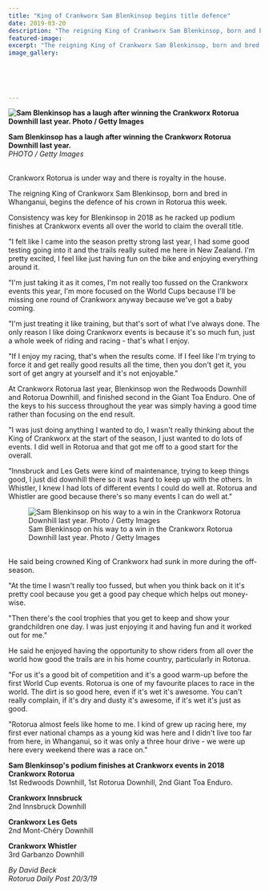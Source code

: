 ```yaml
---
title: "King of Crankworx Sam Blenkinsop begins title defence"
date: 2019-03-20
description: "The reigning King of Crankworx Sam Blenkinsop, born and bred in Whanganui, begins the defence of his crown in Rotorua"
featured-image: 
excerpt: "The reigning King of Crankworx Sam Blenkinsop, born and bred in Whanganui, begins the defence of his crown in Rotorua this week."
image_gallery:
    
    
    
    
    
---
```


<p><span><strong><img src="https://www.nzherald.co.nz/resizer/Oo9UlsxL2qeQOvKyyK_Ayq5Kawo=/620x413/smart/filters:quality(70)/arc-anglerfish-syd-prod-nzme.s3.amazonaws.com/public/7AWYADRAJBFJRDI4L4CPQ7J5UU.jpg" alt="Sam Blenkinsop has a laugh after winning the Crankworx Rotorua Downhill last year. Photo / Getty Images" /></strong></span></p>
<p><span><strong>Sam Blenkinsop has a laugh after winning the Crankworx Rotorua Downhill last year.</strong> <br /><em>PHOTO / Getty Images</em></span></p>
<p class="element element-paragraph"><br />Crankworx Rotorua is under way and there is royalty in the house.</p>
<p class="element element-paragraph">The reigning King of Crankworx Sam Blenkinsop, born and bred in Whanganui, begins the defence of his crown in Rotorua this week.</p>
<p class="element element-paragraph">Consistency was key for Blenkinsop in 2018 as he racked up podium finishes at Crankworx events all over the world to claim the overall title.</p>
<p class="element element-paragraph">"I felt like I came into the season pretty strong last year, I had some good testing going into it and the trails really suited me here in New Zealand. I'm pretty excited, I feel like just having fun on the bike and enjoying everything around it.</p>
<p class="element element-paragraph">"I'm just taking it as it comes, I'm not really too fussed on the Crankworx events this year, I'm more focused on the World Cups because I'll be missing one round of Crankworx anyway because we've got a baby coming.</p>
<p class="element element-paragraph">"I'm just treating it like training, but that's sort of what I've always done. The only reason I like doing Crankworx events is because it's so much fun, just a whole week of riding and racing - that's what I enjoy.</p>
<p class="element element-paragraph">"If I enjoy my racing, that's when the results come. If I feel like I'm trying to force it and get really good results all the time, then you don't get it, you sort of get angry at yourself and it's not enjoyable."</p>
<p class="element element-paragraph">At Crankworx Rotorua last year, Blenkinsop won the Redwoods Downhill and Rotorua Downhill, and finished second in the Giant Toa Enduro. One of the keys to his success throughout the year was simply having a good time rather than focusing on the end result.</p>
<p class="element element-paragraph">"I was just doing anything I wanted to do, I wasn't really thinking about the King of Crankworx at the start of the season, I just wanted to do lots of events. I did well in Rotorua and that got me off to a good start for the overall.</p>
<p class="element element-paragraph">"Innsbruck and Les Gets were kind of maintenance, trying to keep things good, I just did downhill there so it was hard to keep up with the others. In Whistler, I knew I had lots of different events I could do well at. Rotorua and Whistler are good because there's so many events I can do well at."</p>
<div class="element element-image"><figure><img id="" class="responsively-lazy inline-img loaded" src="https://www.nzherald.co.nz/resizer/JupqKcOFFvT2wQnHyHW_pWBY6GQ=/620x413/smart/filters:quality(70)/arc-anglerfish-syd-prod-nzme.s3.amazonaws.com/public/7FC5Q54BR5CIBD6FZ2VCMBGAFA.jpg" alt="Sam Blenkinsop on his way to a win in the Crankworx Rotorua Downhill last year. Photo / Getty Images" data-srcset="//www.nzherald.co.nz/resizer/DX3YnFh8Jw_mx-LglLVAjS8YKYs=/320x213/smart/filters:quality(70)/arc-anglerfish-syd-prod-nzme.s3.amazonaws.com/public/7FC5Q54BR5CIBD6FZ2VCMBGAFA.jpg 320w,//www.nzherald.co.nz/resizer/zRONchj3XtnX0rTIrsCVcy_qfvA=/375x250/smart/filters:quality(70)/arc-anglerfish-syd-prod-nzme.s3.amazonaws.com/public/7FC5Q54BR5CIBD6FZ2VCMBGAFA.jpg 375w,//www.nzherald.co.nz/resizer/JupqKcOFFvT2wQnHyHW_pWBY6GQ=/620x413/smart/filters:quality(70)/arc-anglerfish-syd-prod-nzme.s3.amazonaws.com/public/7FC5Q54BR5CIBD6FZ2VCMBGAFA.jpg 620w" /><figcaption><span>Sam Blenkinsop on his way to a win in the Crankworx Rotorua Downhill last year. Photo / Getty Images</span>
<div class="social-shares">&nbsp;</div>
</figcaption></figure></div>
<p class="element element-paragraph">He said being crowned King of Crankworx had sunk in more during the off-season.</p>
<p class="element element-paragraph">"At the time I wasn't really too fussed, but when you think back on it it's pretty cool because you get a good pay cheque which helps out money-wise.</p>
<p class="element element-paragraph">"Then there's the cool trophies that you get to keep and show your grandchildren one day. I was just enjoying it and having fun and it worked out for me."</p>
<p class="element element-paragraph">He said he enjoyed having the opportunity to show riders from all over the world how good the trails are in his home country, particularly in Rotorua.</p>
<p class="element element-paragraph">"For us it's a good bit of competition and it's a good warm-up before the first World Cup events. Rotorua is one of my favourite places to race in the world. The dirt is so good here, even if it's wet it's awesome. You can't really complain, if it's dry and dusty it's awesome, if it's wet it's just as good.</p>
<p class="element element-paragraph">"Rotorua almost feels like home to me. I kind of grew up racing here, my first ever national champs as a young kid was here and I didn't live too far from here, in Whanganui, so it was only a three hour drive - we were up here every weekend there was a race on."</p>
<p class="element element-paragraph"><strong>Sam Blenkinsop's podium finishes at Crankworx events in 2018</strong><br /><strong>Crankworx Rotorua</strong><br />1st Redwoods Downhill, 1st Rotorua Downhill, 2nd Giant Toa Enduro.</p>
<p class="element element-paragraph"><strong>Crankworx Innsbruck</strong><br />2nd Innsbruck Downhill</p>
<p class="element element-paragraph"><strong>Crankworx Les Gets</strong><br />2nd Mont-Ch&eacute;ry Downhill</p>
<p class="element element-paragraph"><strong>Crankworx Whistler</strong><br />3rd Garbanzo Downhill</p>
<p><em>By David Beck<br />Rotorua Daily Post 20/3/19</em></p>


